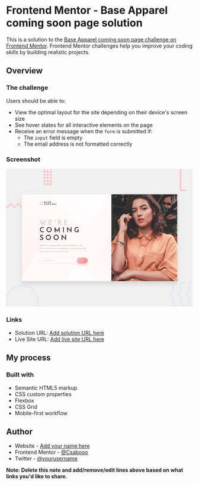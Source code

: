 # Frontend Mentor - Base Apparel coming soon page solution

This is a solution to the [Base Apparel coming soon page challenge on Frontend Mentor](https://www.frontendmentor.io/challenges/base-apparel-coming-soon-page-5d46b47f8db8a7063f9331a0). Frontend Mentor challenges help you improve your coding skills by building realistic projects. 

## Overview

### The challenge

Users should be able to:

- View the optimal layout for the site depending on their device's screen size
- See hover states for all interactive elements on the page
- Receive an error message when the `form` is submitted if:
  - The `input` field is empty
  - The email address is not formatted correctly

### Screenshot

![](./design/desktop-preview.jpg)


### Links

- Solution URL: [Add solution URL here](https://github.com/Csabooo/frontendmentor-04-base-apparel-coming-soon-page)
- Live Site URL: [Add live site URL here](https://csabooo.github.io/frontendmentor-04-base-apparel-coming-soon-page)

## My process

### Built with

- Semantic HTML5 markup
- CSS custom properties
- Flexbox
- CSS Grid
- Mobile-first workflow


## Author

- Website - [Add your name here](https://www.your-site.com)
- Frontend Mentor - [@Csabooo](https://www.frontendmentor.io/profile/Csabooo)
- Twitter - [@yourusername](https://www.twitter.com/yourusername)

**Note: Delete this note and add/remove/edit lines above based on what links you'd like to share.**
